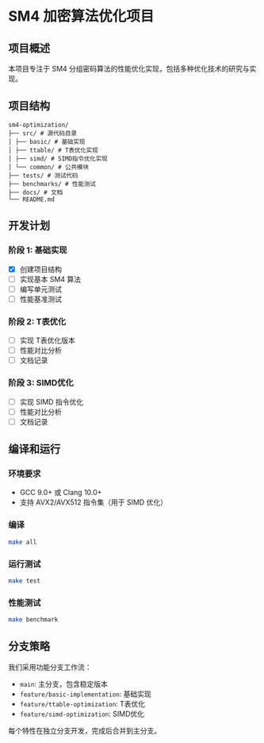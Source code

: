 # SM4 加密算法优化项目

## 项目概述

本项目专注于 SM4 分组密码算法的性能优化实现，包括多种优化技术的研究与实现。

## 项目结构

```
sm4-optimization/
├── src/ # 源代码目录
│ ├── basic/ # 基础实现
│ ├── ttable/ # T表优化实现
│ ├── simd/ # SIMD指令优化实现
│ └── common/ # 公共模块
├── tests/ # 测试代码
├── benchmarks/ # 性能测试
├── docs/ # 文档
└── README.md
```

## 开发计划

### 阶段 1: 基础实现
- [x] 创建项目结构
- [ ] 实现基本 SM4 算法
- [ ] 编写单元测试
- [ ] 性能基准测试

### 阶段 2: T表优化
- [ ] 实现 T表优化版本
- [ ] 性能对比分析
- [ ] 文档记录

### 阶段 3: SIMD优化
- [ ] 实现 SIMD 指令优化
- [ ] 性能对比分析
- [ ] 文档记录

## 编译和运行

### 环境要求
- GCC 9.0+ 或 Clang 10.0+
- 支持 AVX2/AVX512 指令集（用于 SIMD 优化）

### 编译
```bash
make all
```

### 运行测试
```bash
make test
```

### 性能测试
```bash
make benchmark
```

## 分支策略

我们采用功能分支工作流：
- `main`: 主分支，包含稳定版本
- `feature/basic-implementation`: 基础实现
- `feature/ttable-optimization`: T表优化
- `feature/simd-optimization`: SIMD优化

每个特性在独立分支开发，完成后合并到主分支。
